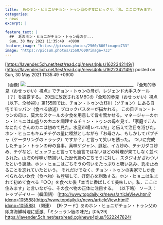 ```yaml
---
title:  あのホン・ヒョニがチョン・トゥン母の夕食にビックリ、「私、ここに住みます」  
categories:
- news
excerpt: |
  
feature_text: |
  ##  あのホン・ヒョニがチョン・トゥン母の夕...
  Sun, 30 May 2021 11:35:49  +0900
feature_image: "https://picsum.photos/2560/600?image=733"
image: "https://picsum.photos/2560/600?image=733"
---
```


[https://lavender.5ch.net/test/read.cgi/news4plus/1622342149/](https://lavender.5ch.net/test/read.cgi/news4plus/1622342149/)
posted on Sun, 30 May 2021 11:35:49  +0900

<!--more-->

（画像) ![](http://www.topdaily.kr/news/photo/202105/105588_78093_5428.png) _______________________________________________________ 『全知的参見（おせっかい）視点』でチョン・トゥンの母が、レジェンド大手スケール（？）を披露する。 29日に放送されるMBCの『全知的参見（おせっかい）視点（以下、全参視）』第155回では、チョン・トゥンの舒川（ソチョン）にある自宅でモッパン（食べる放送）ブロックバスターが描かれる。 この日チョン・トゥンの母は、莫大なスケールの夕食を用意して皆を驚かせる。マネージャーのホン・ヒョニは山盛りのカニを調理するチョン・トゥンの母を見て、「家庭でこんなにたくさんのカニは初めて見た。水産市場レべルだ」と伝えて注目を浴びた。ホン・ヒョニもキムチチゲの量に唖然としながら「お母さん、もしかしてパプチャ（ケータリングのトラック）ですか？」と言って笑いを誘った。 ついに完成したチョン・トゥンの母の食事。薬味ゲジャン、豚足、イカ炒め、テナガダコ炒め、チゲなど、ビュッフェと言っても過言ではないほどの料理が果てしなく並べられた。山海の珍味が勢揃いした歴代級のごちそうに対し、スタジオがざわついたという裏話。ホン・ヒョニはごちそうの匂いをたっぷりと吸い込み、匙を止めることを忘れていたという。 それだけでなく、チョン・トゥンの実家でしか食べられない飲食（食べ物）も登場して、好奇心を刺激する。ホン・ヒョニは生まれて初めて食べる『○○』を食べた後「本当に香ばしくて美味しい。私、ここに住みます」と言いながら、その食べ物の正体に注目する。 （以下略） ソース：トップデイリー（韓国語） [http://www.topdaily.kr/news/articleView.html?idxno=105588](http://www.topdaily.kr/news/articleView.html?idxno=105588) （関連） 【K-フード】あのホン・ヒョニがチョン・トゥン父の即席海鮮料理に感激、「ミシュラン級の味だ」[05/29] https://lavender.5ch.net/test/read.cgi/news4plus/1622247824/
